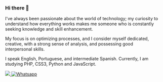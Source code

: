 ### Hi there 👋
<p>I've always been passionate about the world of technology; my curiosity to understand how everything works makes me someone who is constantly seeking knowledge and skill enhancement.</p>

<p>My focus is on optimizing processes, and I consider myself dedicated, creative, with a strong sense of analysis, and possessing good interpersonal skills.</p>

<p>I speak English, Portuguese, and intermediate Spanish. Currently, I am studying PHP, CSS3, Python and JavaScript.</p>


  <a href="https://www.linkedin.com/in/diogo-santos-a100881a4/" alt="LinkedIN" target="_blank">
    <img src="https://img.shields.io/badge/-Linkedin-0e76a8?style=for-the-badge&logo=Linkedin&logoColor=white&link=https://www.linkedin.com/in/diogo-santos-a100881a4" />
  </a>
  
  <a href="https://wa.me/5551993298052" alt="Whatsapp" target="_blank">
   <img src="https://img.shields.io/badge/-Whatsapp-9cf?style=for-the-badge&logoColor=white&color=25D366&logo=Whatsapp" alt="Whatsapp">
</a>

  


<!--
**garciasdiogo/garciasdiogo** is a ✨ _special_ ✨ repository because its `README.md` (this file) appears on your GitHub profile.

Here are some ideas to get you started:

- 🔭 I’m currently working on ...
- 🌱 I’m currently learning ...
- 👯 I’m looking to collaborate on ...
- 🤔 I’m looking for help with ...
- 💬 Ask me about ...
- 📫 How to reach me: ...
- 😄 Pronouns: ...
- ⚡ Fun fact: ...
-->
